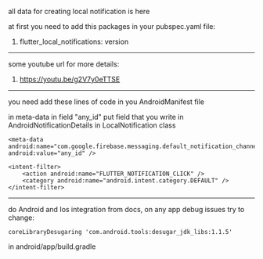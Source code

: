 all data for creating local notification is here

at first you need to add this packages in your pubspec.yaml file:

1. flutter_local_notifications: version

----
some youtube url for more details:

1. https://youtu.be/g2V7y0eTTSE

----

you need add these lines of code in you AndroidManifest file

in meta-data in field "any_id" put field that you write in AndroidNotificationDetails in
LocalNotification class

    <meta-data 
    android:name="com.google.firebase.messaging.default_notification_channel_id"
    android:value="any_id" />

    <intent-filter>
        <action android:name="FLUTTER_NOTIFICATION_CLICK" />
        <category android:name="android.intent.category.DEFAULT" />
    </intent-filter>

----
do Android and Ios integration from docs,
on any app debug issues try to change:

    coreLibraryDesugaring 'com.android.tools:desugar_jdk_libs:1.1.5'

in android/app/build.gradle